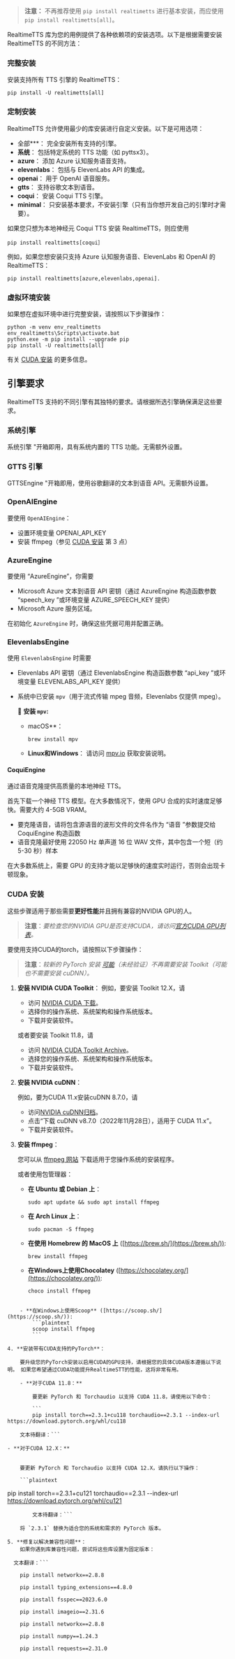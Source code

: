 
> **注意：** 不再推荐使用 `pip install realtimetts` 进行基本安装，而应使用 `pip install realtimetts[all]`。

RealtimeTTS 库为您的用例提供了各种依赖项的安装选项。以下是根据需要安装 RealtimeTTS 的不同方法：

### 完整安装

安装支持所有 TTS 引擎的 RealtimeTTS：

```
pip install -U realtimetts[all]
```

### 定制安装

RealtimeTTS 允许使用最少的库安装进行自定义安装。以下是可用选项：
- 全部***： 完全安装所有支持的引擎。
- **系统**： 包括特定系统的 TTS 功能（如 pyttsx3）。
- **azure**： 添加 Azure 认知服务语音支持。
- **elevenlabs**： 包括与 ElevenLabs API 的集成。
- **openai**： 用于 OpenAI 语音服务。
- **gtts**： 支持谷歌文本到语音。
- **coqui**： 安装 Coqui TTS 引擎。
- **minimal**： 只安装基本要求，不安装引擎（只有当你想开发自己的引擎时才需要）。


如果您只想为本地神经元 Coqui TTS 安装 RealtimeTTS，则应使用

```
pip install realtimetts[coqui］
```

例如，如果您想安装只支持 Azure 认知服务语音、ElevenLabs 和 OpenAI 的 RealtimeTTS：

```
pip install realtimetts[azure,elevenlabs,openai].
```

### 虚拟环境安装

如果想在虚拟环境中进行完整安装，请按照以下步骤操作：

```
python -m venv env_realtimetts
env_realtimetts\Scripts\activate.bat
python.exe -m pip install --upgrade pip
pip install -U realtimetts[all]
```

有关 [CUDA 安装](#cuda-installation) 的更多信息。

## 引擎要求

RealtimeTTS 支持的不同引擎有其独特的要求。请根据所选引擎确保满足这些要求。

### 系统引擎
系统引擎 "开箱即用，具有系统内置的 TTS 功能。无需额外设置。

### GTTS 引擎
GTTSEngine "开箱即用，使用谷歌翻译的文本到语音 API。无需额外设置。

### OpenAIEngine
要使用 `OpenAIEngine`：
- 设置环境变量 OPENAI_API_KEY
- 安装 ffmpeg（参见 [CUDA 安装](#cuda-installation) 第 3 点）

### AzureEngine
要使用 “AzureEngine”，你需要
- Microsoft Azure 文本到语音 API 密钥（通过 AzureEngine 构造函数参数 “speech_key ”或环境变量 AZURE_SPEECH_KEY 提供）
- Microsoft Azure 服务区域。

在初始化 `AzureEngine` 时，确保这些凭据可用并配置正确。

### ElevenlabsEngine
使用 `ElevenlabsEngine` 时需要
- Elevenlabs API 密钥（通过 ElevenlabsEngine 构造函数参数 “api_key ”或环境变量 ELEVENLABS_API_KEY 提供）
- 系统中已安装 `mpv`（用于流式传输 mpeg 音频，Elevenlabs 仅提供 mpeg）。

  🔹 **安装 `mpv`:**
  - macOS**：
    ```
    brew install mpv
    ```

  - **Linux和Windows**： 请访问 [mpv.io](https://mpv.io/) 获取安装说明。

#### CoquiEngine

通过语音克隆提供高质量的本地神经 TTS。

首先下载一个神经 TTS 模型。在大多数情况下，使用 GPU 合成的实时速度足够快。需要大约 4-5GB VRAM。

- 要克隆语音，请将包含源语音的波形文件的文件名作为 “语音 ”参数提交给 CoquiEngine 构造函数
- 语音克隆最好使用 22050 Hz 单声道 16 位 WAV 文件，其中包含一个短（约 5-30 秒）样本

在大多数系统上，需要 GPU 的支持才能以足够快的速度实时运行，否则会出现卡顿现象。

### CUDA 安装

这些步骤适用于那些需要**更好性能**并且拥有兼容的NVIDIA GPU的人。

> **注意**：*要检查您的NVIDIA GPU是否支持CUDA，请访问[官方CUDA GPU列表](https://developer.nvidia.com/cuda-gpus)。*

要使用支持CUDA的torch，请按照以下步骤操作：

> **注意**：*较新的 PyTorch 安装 [可能](https://stackoverflow.com/a/77069523)（未经验证）不再需要安装 Toolkit（可能也不需要安装 cuDNN）。*

1. **安装 NVIDIA CUDA Toolkit**：
    例如，要安装 Toolkit 12.X，请
    - 访问 [NVIDIA CUDA 下载](https://developer.nvidia.com/cuda-downloads)。
    - 选择你的操作系统、系统架构和操作系统版本。
    - 下载并安装软件。

    或者要安装 Toolkit 11.8，请
    - 访问 [NVIDIA CUDA Toolkit Archive](https://developer.nvidia.com/cuda-11-8-0-download-archive)。
    - 选择您的操作系统、系统架构和操作系统版本。
    - 下载并安装软件。

2. **安装 NVIDIA cuDNN**：

    例如，要为CUDA 11.x安装cuDNN 8.7.0，请
    - 访问[NVIDIA cuDNN归档](https://developer.nvidia.com/rdp/cudnn-archive)。
    - 点击“下载 cuDNN v8.7.0（2022年11月28日），适用于 CUDA 11.x”。
    - 下载并安装软件。

3. **安装 ffmpeg**：

    您可以从 [ffmpeg 网站](https://ffmpeg.org/download.html) 下载适用于您操作系统的安装程序。

    或者使用包管理器：

    - **在 Ubuntu 或 Debian 上**：
        ```
        sudo apt update && sudo apt install ffmpeg
        ```

    - **在 Arch Linux 上**：
        ```
        sudo pacman -S ffmpeg
        ```

    - **在使用 Homebrew 的 MacOS 上** ([https://brew.sh/](https://brew.sh/)):
        ``` 
        brew install ffmpeg
        ```

    - **在Windows上使用Chocolatey** ([https://chocolatey.org/](https://chocolatey.org/)):
        ```
        choco install ffmpeg
```

    - **在Windows上使用Scoop** ([https://scoop.sh/](https://scoop.sh/)):
        ```plaintext
        scoop install ffmpeg
        ```

4. **安装带有CUDA支持的PyTorch**：

    要升级您的PyTorch安装以启用CUDA的GPU支持，请根据您的具体CUDA版本遵循以下说明。 如果您希望通过CUDA功能提升RealtimeSTT的性能，这将非常有用。

    - **对于CUDA 11.8：**

        要更新 PyTorch 和 Torchaudio 以支持 CUDA 11.8，请使用以下命令：

        ```
        pip install torch==2.3.1+cu118 torchaudio==2.3.1 --index-url https://download.pytorch.org/whl/cu118
```
        文本待翻译：```

    - **对于CUDA 12.X：**


        要更新 PyTorch 和 Torchaudio 以支持 CUDA 12.X，请执行以下操作：

        ```plaintext
pip install torch==2.3.1+cu121 torchaudio==2.3.1 --index-url https://download.pytorch.org/whl/cu121
```
        文本待翻译：```

    将 `2.3.1` 替换为适合您的系统和需求的 PyTorch 版本。

5. **修复以解决兼容性问题**：
    如果你遇到库兼容性问题，尝试将这些库设置为固定版本：

  文本翻译：``` 

    pip install networkx==2.8.8
    
    pip install typing_extensions==4.8.0
    
    pip install fsspec==2023.6.0
    
    pip install imageio==2.31.6
    
    pip install networkx==2.8.8
    
    pip install numpy==1.24.3
    
    pip install requests==2.31.0
  ```
